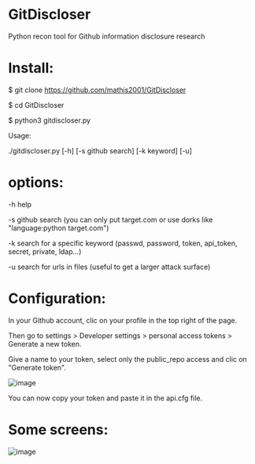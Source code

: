# GitDiscloser
Python recon tool for Github information disclosure research

<h1>Install:</h1>

$ git clone https://github.com/mathis2001/GitDiscloser

$ cd GitDiscloser

$ python3 gitdiscloser.py

Usage:

./gitdiscloser.py [-h] [-s github search] [-k keyword] [-u]

<h1>options:</h1>

-h help

-s github search (you can only put target.com or use dorks like "language:python target.com")

-k search for a specific keyword (passwd, password, token, api_token, secret, private, ldap...)

-u search for urls in files (useful to get a larger attack surface)

<h1>Configuration:</h1>

In your Github account, clic on your profile in the top right of the page.

Then go to settings > Developer settings > personal access tokens > Generate a new token.

Give a name to your token, select only the public_repo access and clic on "Generate token".

![image](https://user-images.githubusercontent.com/40497633/171192364-aa66b523-cb2f-40e4-bcf2-8b007a1ad682.png)


You can now copy your token and paste it in the api.cfg file.

<h1>Some screens:</h1>

![image](https://user-images.githubusercontent.com/40497633/171193566-e9b6b4cb-33f2-4833-91db-1487ec5366e5.png)
